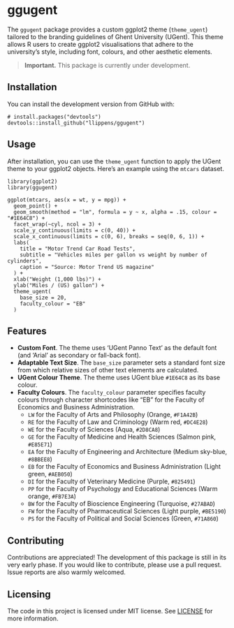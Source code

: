 # ggugent

The `ggugent` package provides a custom ggplot2 theme (`theme_ugent`)
tailored to the branding guidelines of Ghent University (UGent). This
theme allows R users to create ggplot2 visualisations that adhere to the
university’s style, including font, colours, and other aesthetic
elements.

> **Important.** This package is currently under development.

## Installation

You can install the development version from GitHub with:

    # install.packages("devtools")
    devtools::install_github("llippens/ggugent")

## Usage

After installation, you can use the `theme_ugent` function to apply the
UGent theme to your ggplot2 objects. Here’s an example using the
`mtcars` dataset.

    library(ggplot2)
    library(ggugent)

    ggplot(mtcars, aes(x = wt, y = mpg)) +
      geom_point() +
      geom_smooth(method = "lm", formula = y ~ x, alpha = .15, colour = "#1E64C8") +
      facet_wrap(~cyl, ncol = 3) +
      scale_y_continuous(limits = c(0, 40)) +
      scale_x_continuous(limits = c(0, 6), breaks = seq(0, 6, 1)) +
      labs(
        title = "Motor Trend Car Road Tests",
        subtitle = "Vehicles miles per gallon vs weight by number of cylinders",
        caption = "Source: Motor Trend US magazine"
      ) +
      xlab("Weight (1,000 lbs)") +
      ylab("Miles / (US) gallon") +
      theme_ugent(
        base_size = 20,
        faculty_colour = "EB"
      )

## Features

-   **Custom Font**. The theme uses ‘UGent Panno Text’ as the default
    font (and ‘Arial’ as secondary or fall-back font).
-   **Adaptable Text Size**. The `base_size` parameter sets a standard
    font size from which relative sizes of other text elements are
    calculated.
-   **UGent Colour Theme**. The theme uses UGent blue `#1E64C8` as its
    base colour.
-   **Faculty Colours**. The `faculty_colour` parameter specifies
    faculty colours through character shortcodes like “EB” for the
    Faculty of Economics and Business Administration.
    -   `LW` for the Faculty of Arts and Philosophy (Orange, `#F1A42B`)
    -   `RE` for the Faculty of Law and Criminology (Warm red,
        `#DC4E28`)
    -   `WE` for the Faculty of Sciences (Aqua, `#2D8CA8`)
    -   `GE` for the Faculty of Medicine and Health Sciences (Salmon
        pink, `#E85E71`)
    -   `EA` for the Faculty of Engineering and Architecture (Medium
        sky-blue, `#8BBEE8`)
    -   `EB` for the Faculty of Economics and Business Administration
        (Light green, `#AEB050`)
    -   `DI` for the Faculty of Veterinary Medicine (Purple, `#825491`)
    -   `PP` for the Faculty of Psychology and Educational Sciences
        (Warm orange, `#FB7E3A`)
    -   `BW` for the Faculty of Bioscience Engineering (Turquoise,
        `#27ABAD`)
    -   `FW` for the Faculty of Pharmaceutical Sciences (Light purple,
        `#BE5190`)
    -   `PS` for the Faculty of Political and Social Sciences (Green,
        `#71A860`)

## Contributing

Contributions are appreciated! The development of this package is still
in its very early phase. If you would like to contribute, please use a
pull request. Issue reports are also warmly welcomed.

## Licensing

The code in this project is licensed under MIT license. See
[LICENSE](LICENSE.md) for more information.
